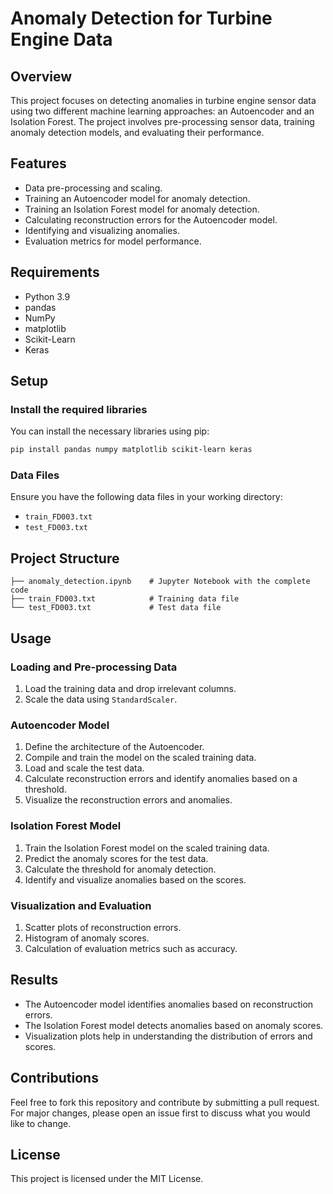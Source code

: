 # Anomaly Detection for Turbine Engine Data

## Overview
This project focuses on detecting anomalies in turbine engine sensor data using two different machine learning approaches: an Autoencoder and an Isolation Forest. The project involves pre-processing sensor data, training anomaly detection models, and evaluating their performance.

## Features
- Data pre-processing and scaling.
- Training an Autoencoder model for anomaly detection.
- Training an Isolation Forest model for anomaly detection.
- Calculating reconstruction errors for the Autoencoder model.
- Identifying and visualizing anomalies.
- Evaluation metrics for model performance.

## Requirements
- Python 3.9
- pandas
- NumPy
- matplotlib
- Scikit-Learn
- Keras

## Setup

### Install the required libraries
You can install the necessary libraries using pip:
```sh
pip install pandas numpy matplotlib scikit-learn keras
```

### Data Files
Ensure you have the following data files in your working directory:
- `train_FD003.txt`
- `test_FD003.txt`

## Project Structure
```
├── anomaly_detection.ipynb    # Jupyter Notebook with the complete code
├── train_FD003.txt            # Training data file
└── test_FD003.txt             # Test data file
```

## Usage

### Loading and Pre-processing Data
1. Load the training data and drop irrelevant columns.
2. Scale the data using `StandardScaler`.

### Autoencoder Model
1. Define the architecture of the Autoencoder.
2. Compile and train the model on the scaled training data.
3. Load and scale the test data.
4. Calculate reconstruction errors and identify anomalies based on a threshold.
5. Visualize the reconstruction errors and anomalies.

### Isolation Forest Model
1. Train the Isolation Forest model on the scaled training data.
2. Predict the anomaly scores for the test data.
3. Calculate the threshold for anomaly detection.
4. Identify and visualize anomalies based on the scores.

### Visualization and Evaluation
1. Scatter plots of reconstruction errors.
2. Histogram of anomaly scores.
3. Calculation of evaluation metrics such as accuracy.

## Results
- The Autoencoder model identifies anomalies based on reconstruction errors.
- The Isolation Forest model detects anomalies based on anomaly scores.
- Visualization plots help in understanding the distribution of errors and scores.

## Contributions
Feel free to fork this repository and contribute by submitting a pull request. For major changes, please open an issue first to discuss what you would like to change.

## License
This project is licensed under the MIT License.

